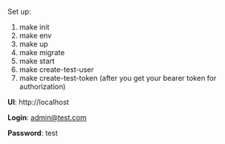 Set up:

1. make init
2. make env 
3. make up
4. make migrate
5. make start
6. make create-test-user
7. make create-test-token (after you get your bearer token for authorization)

**UI**: http://localhost

**Login**: admin@test.com

**Password**: test
